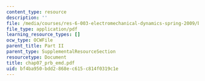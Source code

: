 ```yaml
---
content_type: resource
description: ''
file: /media/courses/res-6-003-electromechanical-dynamics-spring-2009/bf4ba950bdd2868ec615c814f0319c1e_chap07_prb_emd.pdf
file_type: application/pdf
learning_resource_types: []
ocw_type: OCWFile
parent_title: Part II
parent_type: SupplementalResourceSection
resourcetype: Document
title: chap07_prb_emd.pdf
uid: bf4ba950-bdd2-868e-c615-c814f0319c1e
---
```

